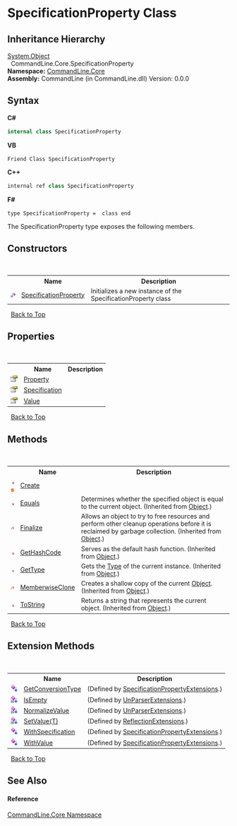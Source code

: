 # SpecificationProperty Class
 


## Inheritance Hierarchy
<a href="https://docs.microsoft.com/dotnet/api/system.object" target="_blank">System.Object</a><br />&nbsp;&nbsp;CommandLine.Core.SpecificationProperty<br />
**Namespace:**&nbsp;<a href="N_CommandLine_Core">CommandLine.Core</a><br />**Assembly:**&nbsp;CommandLine (in CommandLine.dll) Version: 0.0.0

## Syntax

**C#**<br />
``` C#
internal class SpecificationProperty
```

**VB**<br />
``` VB
Friend Class SpecificationProperty
```

**C++**<br />
``` C++
internal ref class SpecificationProperty
```

**F#**<br />
``` F#
type SpecificationProperty =  class end
```

The SpecificationProperty type exposes the following members.


## Constructors
&nbsp;<table><tr><th></th><th>Name</th><th>Description</th></tr><tr><td>![Private method](media/privmethod.gif "Private method")</td><td><a href="M_CommandLine_Core_SpecificationProperty__ctor">SpecificationProperty</a></td><td>
Initializes a new instance of the SpecificationProperty class</td></tr></table>&nbsp;
<a href="#specificationproperty-class">Back to Top</a>

## Properties
&nbsp;<table><tr><th></th><th>Name</th><th>Description</th></tr><tr><td>![Public property](media/pubproperty.gif "Public property")</td><td><a href="P_CommandLine_Core_SpecificationProperty_Property">Property</a></td><td /></tr><tr><td>![Public property](media/pubproperty.gif "Public property")</td><td><a href="P_CommandLine_Core_SpecificationProperty_Specification">Specification</a></td><td /></tr><tr><td>![Public property](media/pubproperty.gif "Public property")</td><td><a href="P_CommandLine_Core_SpecificationProperty_Value">Value</a></td><td /></tr></table>&nbsp;
<a href="#specificationproperty-class">Back to Top</a>

## Methods
&nbsp;<table><tr><th></th><th>Name</th><th>Description</th></tr><tr><td>![Public method](media/pubmethod.gif "Public method")![Static member](media/static.gif "Static member")</td><td><a href="M_CommandLine_Core_SpecificationProperty_Create">Create</a></td><td /></tr><tr><td>![Public method](media/pubmethod.gif "Public method")</td><td><a href="https://docs.microsoft.com/dotnet/api/system.object.equals#System_Object_Equals_System_Object_" target="_blank">Equals</a></td><td>
Determines whether the specified object is equal to the current object.
 (Inherited from <a href="https://docs.microsoft.com/dotnet/api/system.object" target="_blank">Object</a>.)</td></tr><tr><td>![Protected method](media/protmethod.gif "Protected method")</td><td><a href="https://docs.microsoft.com/dotnet/api/system.object.finalize#System_Object_Finalize" target="_blank">Finalize</a></td><td>
Allows an object to try to free resources and perform other cleanup operations before it is reclaimed by garbage collection.
 (Inherited from <a href="https://docs.microsoft.com/dotnet/api/system.object" target="_blank">Object</a>.)</td></tr><tr><td>![Public method](media/pubmethod.gif "Public method")</td><td><a href="https://docs.microsoft.com/dotnet/api/system.object.gethashcode#System_Object_GetHashCode" target="_blank">GetHashCode</a></td><td>
Serves as the default hash function.
 (Inherited from <a href="https://docs.microsoft.com/dotnet/api/system.object" target="_blank">Object</a>.)</td></tr><tr><td>![Public method](media/pubmethod.gif "Public method")</td><td><a href="https://docs.microsoft.com/dotnet/api/system.object.gettype#System_Object_GetType" target="_blank">GetType</a></td><td>
Gets the <a href="https://docs.microsoft.com/dotnet/api/system.type" target="_blank">Type</a> of the current instance.
 (Inherited from <a href="https://docs.microsoft.com/dotnet/api/system.object" target="_blank">Object</a>.)</td></tr><tr><td>![Protected method](media/protmethod.gif "Protected method")</td><td><a href="https://docs.microsoft.com/dotnet/api/system.object.memberwiseclone#System_Object_MemberwiseClone" target="_blank">MemberwiseClone</a></td><td>
Creates a shallow copy of the current <a href="https://docs.microsoft.com/dotnet/api/system.object" target="_blank">Object</a>.
 (Inherited from <a href="https://docs.microsoft.com/dotnet/api/system.object" target="_blank">Object</a>.)</td></tr><tr><td>![Public method](media/pubmethod.gif "Public method")</td><td><a href="https://docs.microsoft.com/dotnet/api/system.object.tostring#System_Object_ToString" target="_blank">ToString</a></td><td>
Returns a string that represents the current object.
 (Inherited from <a href="https://docs.microsoft.com/dotnet/api/system.object" target="_blank">Object</a>.)</td></tr></table>&nbsp;
<a href="#specificationproperty-class">Back to Top</a>

## Extension Methods
&nbsp;<table><tr><th></th><th>Name</th><th>Description</th></tr><tr><td>![Public Extension Method](media/pubextension.gif "Public Extension Method")</td><td><a href="M_CommandLine_Core_SpecificationPropertyExtensions_GetConversionType">GetConversionType</a></td><td> (Defined by <a href="T_CommandLine_Core_SpecificationPropertyExtensions">SpecificationPropertyExtensions</a>.)</td></tr><tr><td>![Private Extension Method](media/privextension.gif "Private Extension Method")</td><td><a href="M_CommandLine_UnParserExtensions_IsEmpty">IsEmpty</a></td><td> (Defined by <a href="T_CommandLine_UnParserExtensions">UnParserExtensions</a>.)</td></tr><tr><td>![Private Extension Method](media/privextension.gif "Private Extension Method")</td><td><a href="M_CommandLine_UnParserExtensions_NormalizeValue">NormalizeValue</a></td><td> (Defined by <a href="T_CommandLine_UnParserExtensions">UnParserExtensions</a>.)</td></tr><tr><td>![Private Extension Method](media/privextension.gif "Private Extension Method")</td><td><a href="M_CommandLine_Core_ReflectionExtensions_SetValue__1">SetValue(T)</a></td><td> (Defined by <a href="T_CommandLine_Core_ReflectionExtensions">ReflectionExtensions</a>.)</td></tr><tr><td>![Public Extension Method](media/pubextension.gif "Public Extension Method")</td><td><a href="M_CommandLine_Core_SpecificationPropertyExtensions_WithSpecification">WithSpecification</a></td><td> (Defined by <a href="T_CommandLine_Core_SpecificationPropertyExtensions">SpecificationPropertyExtensions</a>.)</td></tr><tr><td>![Public Extension Method](media/pubextension.gif "Public Extension Method")</td><td><a href="M_CommandLine_Core_SpecificationPropertyExtensions_WithValue">WithValue</a></td><td> (Defined by <a href="T_CommandLine_Core_SpecificationPropertyExtensions">SpecificationPropertyExtensions</a>.)</td></tr></table>&nbsp;
<a href="#specificationproperty-class">Back to Top</a>

## See Also


#### Reference
<a href="N_CommandLine_Core">CommandLine.Core Namespace</a><br />